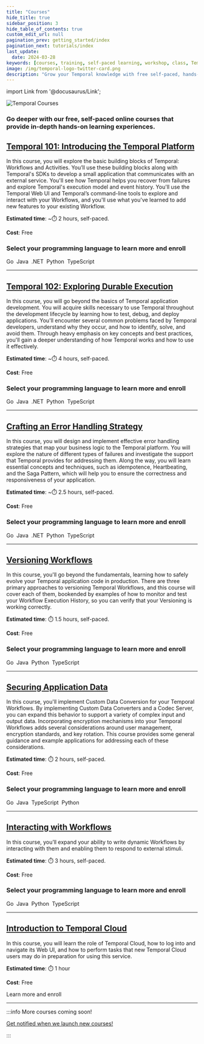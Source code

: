 ```yaml
---
title: "Courses"
hide_title: true
sidebar_position: 3
hide_table_of_contents: true
custom_edit_url: null
pagination_prev: getting_started/index
pagination_next: tutorials/index
last_update:
  date: 2024-03-28
keywords: [courses, training, self-paced learning, workshop, class, Temporal]
image: /img/temporal-logo-twitter-card.png
description: "Grow your Temporal knowledge with free self-paced, hands-on online courses."
---
```


import Link from '@docusaurus/Link';

<img className="banner" src="/img/banners/courses.png" alt="Temporal Courses" />

<h3>Go deeper with our free, self-paced online courses that provide in-depth hands-on learning experiences.</h3>

## [Temporal 101: Introducing the Temporal Platform](temporal_101/index.md)

In this course, you will explore the basic building blocks of Temporal: Workflows and Activities. You’ll use these building blocks along with Temporal's SDKs to develop a small application that communicates with an external service. You'll see how Temporal helps you recover from failures and explore Temporal's execution model and event history. You'll use the Temporal Web UI and Temporal’s command-line tools to explore and interact with your Workflows, and you'll use what you've learned to add new features to your existing Workflow.

**Estimated time**: ~⏱️ 2 hours, self-paced.

**Cost**: Free

### Select your programming language to learn more and enroll

<Link className="button button--primary" to="temporal_101/go">Go</Link>&nbsp;
<Link className="button button--primary" to="temporal_101/java">Java</Link>&nbsp;
<Link className="button button--primary" to="temporal_101/dotnet">.NET</Link>&nbsp;
<Link className="button button--primary" to="temporal_101/python">Python</Link>&nbsp;
<Link className="button button--primary" to="temporal_101/typescript">TypeScript</Link>&nbsp;

-----

## [Temporal 102: Exploring Durable Execution](temporal_102/index.md)

In this course, you will go beyond the basics of Temporal application development. You will acquire skills necessary to use Temporal throughout the development lifecycle by learning how to test, debug, and deploy applications. You'll encounter several common problems faced by Temporal developers, understand why they occur, and how to identify, solve, and avoid them. Through heavy emphasis on key concepts and best practices, you'll gain a deeper understanding of how Temporal works and how to use it effectively.

**Estimated time**: ~⏱️ 4 hours, self-paced.

**Cost**: Free

### Select your programming language to learn more and enroll

<Link className="button button--primary" to="temporal_102/go">Go</Link>&nbsp;
<Link className="button button--primary" to="temporal_102/java">Java</Link>&nbsp;
<Link className="button button--primary" to="temporal_102/dotnet">.NET</Link>&nbsp;
<Link className="button button--primary" to="temporal_102/python">Python</Link>&nbsp;
<Link className="button button--primary" to="temporal_102/typescript">TypeScript</Link>&nbsp;

-----

## [Crafting an Error Handling Strategy](errstrat/index.md)

In this course, you will design and implement effective error handling strategies that map your business logic to the Temporal platform. You will explore the nature of different types of failures and investigate the support that Temporal provides for addressing them. Along the way, you will learn essential concepts and techniques, such as idempotence, Heartbeating, and the Saga Pattern, which will help you to ensure the correctness and responsiveness of your application.

**Estimated time**: ~⏱️ 2.5 hours, self-paced.

**Cost**: Free

### Select your programming language to learn more and enroll

<Link className="button button--primary" to="errstrat/go">Go</Link>&nbsp;
<Link className="button button--primary" to="errstrat/java">Java</Link>&nbsp;
<Link className="button button--primary" to="errstrat/dotnet">.NET</Link>&nbsp;
<Link className="button button--primary" to="errstrat/python">Python</Link>&nbsp;
<Link className="button button--primary" to="errstrat/typescript">TypeScript</Link>&nbsp;

-----

## [Versioning Workflows](versioning/index.md)

In this course, you'll go beyond the fundamentals, learning how to safely evolve your Temporal application code in production. There are three primary approaches to versioning Temporal Workflows, and this course will cover each of them, bookended by examples of how to monitor and test your Workflow Execution History, so you can verify that your Versioning is working correctly.

**Estimated time**: ⏱️ 1.5 hours, self-paced.

**Cost**: Free

### Select your programming language to learn more and enroll

<Link className="button button--primary" to="versioning/go">Go</Link>&nbsp;
<Link className="button button--primary" to="versioning/java">Java</Link>&nbsp;
<Link className="button button--primary" to="versioning/python">Python</Link>&nbsp;
<Link className="button button--primary" to="versioning/typescript">TypeScript</Link>&nbsp;

-----

## [Securing Application Data](appdatasec/index.md)

In this course, you'll implement Custom Data Conversion for your Temporal Workflows.
By implementing Custom Data Converters and a Codec Server, you can expand this behavior to support a variety of complex input and output data. Incorporating encryption mechanisms into your Temporal Workflows adds several considerations around user management, encryption standards, and key rotation. This course provides some general guidance and example applications for addressing each of these considerations.

**Estimated time**: ⏱️ 2 hours, self-paced.

**Cost**: Free

### Select your programming language to learn more and enroll

<Link className="button button--primary" to="appdatasec/go">Go</Link>&nbsp;
<Link className="button button--primary" to="appdatasec/java">Java</Link>&nbsp;
<Link className="button button--primary" to="appdatasec/typescript">TypeScript</Link>&nbsp;
<Link className="button button--primary" to="appdatasec/python">Python</Link>&nbsp;

-----

## [Interacting with Workflows](interacting_with_workflows/index.md)

In this course, you’ll expand your ability to write dynamic Workflows by interacting with them and enabling them to respond to external stimuli.

**Estimated time**: ⏱️ 3 hours, self-paced.

**Cost**: Free

### Select your programming language to learn more and enroll

<Link className="button button--primary" to="interacting_with_workflows/go">Go</Link>&nbsp;
<Link className="button button--primary" to="interacting_with_workflows/java">Java</Link>&nbsp;
<Link className="button button--primary" to="interacting_with_workflows/python">Python</Link>&nbsp;
<Link className="button button--primary" to="interacting_with_workflows/typescript">TypeScript</Link>&nbsp;

-----

## [Introduction to Temporal Cloud](intro_to_temporal_cloud/index.md)

In this course, you will learn the role of Temporal Cloud, how to log into and navigate its Web UI, and how to perform tasks that new Temporal Cloud users may do in preparation for using this service.

**Estimated time**: ⏱️ 1 hour

**Cost**: Free


<Link className="button button--primary" to="intro_to_temporal_cloud">Learn more and enroll</Link>

-----

:::info More courses coming soon!

<a className="button button--primary" href="https://pages.temporal.io/get-updates-education">Get notified when we launch new courses!</a>

:::


